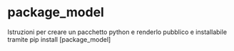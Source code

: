 # package_model
Istruzioni per creare un pacchetto python e renderlo pubblico e installabile tramite pip install [package_model]
